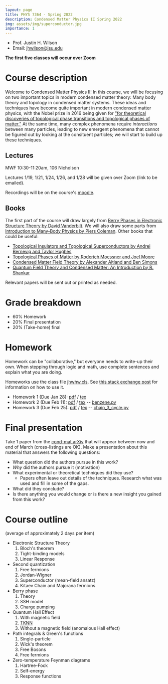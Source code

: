 ```yaml
---
layout: page
title: PHYS 7364 - Spring 2022
description: Condensed Matter Physics II Spring 2022 
img: assets/img/superconductor.jpg
importance: 1
---
```


- Prof. Justin H. Wilson
- Email: jhwilson@lsu.edu

**The first five classes will occur over Zoom**

# Course description

Welcome to Condensed Matter Physics II! In this course, we will be focusing on two important topics in modern condensed matter theory: Many body theory and topology in condensed matter systems. These ideas and techniques have become quite important in modern condensed matter physics, with the Nobel prize in 2016 being given for ["for theoretical discoveries of topological phase transitions and topological phases of matter."](https://www.nobelprize.org/prizes/physics/2016/summary/) At the same time, many complex phenomena require _interactions_ between many particles, leading to new emergent phenomena that cannot be figured out by looking at the consituent particles; we will start to build up these techniques. 

## Lectures

MWF 10:30-11:20am, 106 Nicholson

Lectures 1/19, 1/21, 1/24, 1/26, and 1/28 will be given over Zoom (link to be emailed).

Recordings will be on the course's [moodle](https://moodle.lsu.edu/login/index.php).

## Books

The first part of the course will draw largely from [Berry Phases in Electronic Structure Theory by David Vanderbilt](https://www.cambridge.org/core/books/berry-phases-in-electronic-structure-theory/DDD71CA4FE9AF5F3A2FB300E602F394A#). We will also draw some parts from [Introduction to Many-Body Physics by Piers Coleman](https://www.amazon.com/Introduction-Many-Body-Physics-Piers-Coleman/dp/0521864887). Other books that could be useful:

- [Topological Insulators and Topological Superconductors by Andrei Bernevig and Taylor Hughes](https://www.amazon.com/Topological-Insulators-Superconductors-Andrei-Bernevig/dp/069115175X)
- [Topological Phases of Matter by Roderich Moessner and Joel Moore](https://www.amazon.com/Topological-Phases-Matter-Roderich-Moessner/dp/1107105536)
- [Condensed Matter Field Theory by Alexander Altland and Ben Simons](https://www.amazon.com/Condensed-Matter-Theory-Alexander-Altland/dp/0521769752)
- [Quantum Field Theory and Condensed Matter: An Introduction by R. Shankar](https://www.amazon.com/Quantum-Field-Theory-Condensed-Matter/dp/0521592100)

Relevant papers will be sent out or printed as needed.

# Grade breakdown

- 60% Homework
- 20% Final presentation
- 20% (Take-home) final

# Homework 

Homework can be "collaborative," but everyone needs to write-up their own. When stepping through logic and math, use complete sentences and explain what you are doing. 

Homeworks use the class file [jhwhw.cls](/assets/tex/jhwhw.cls). See [this stack exchange post](https://tex.stackexchange.com/questions/31183/class-file-for-homework-assignments/31230#31230) for information on how to use it.

- Homework 1 (Due Jan 28): [pdf](/assets/pdf/phys7364_hw1.pdf) / [tex](/assets/tex/phys7364_hw1.tex)
- Homework 2 (Due Feb 11): [pdf](/assets/pdf/phys7364_hw2.pdf) / [tex](/assets/tex/phys7364_hw2.tex) -- [benzene.py](/assets/code/benzene.py)
- Homework 3 (Due Feb 25): [pdf](/assets/pdf/phys7364_hw3.pdf) / [tex](/assets/tex/phys7364_hw3.tex) -- [chain_3_cycle.py](/assets/code/chain_3_cycle.py)

# Final presentation

Take 1 paper from the [cond-mat arXiv](https://arxiv.org/archive/cond-mat) that will appear between now and end of March (cross-listings are OK).  Make a presentation about this material that answers the following questions:
- What question did the authors pursue in this work?
- _Why_ did the authors pursue it (motivation)
- What experimental or theoretical techniques did they use?
  - Papers often leave out details of the techniques. Research what was used and fill in some of the gaps. 
- What did they conclude?
- Is there anything you would change or is there a new insight you gained from this work?

# Course outline
(average of approximately 2 days per item)

* Electronic Structure Theory
    1. Bloch's theorem
    2. Tight-binding models
    3. Linear Response
* Second quantization
    1. Free fermions
    2. Jordan-Wigner
    3. Superconductor (mean-field ansatz)
    4. Kitaev Chain and Majorana fermions
* Berry phase
    1. Theory
    2. SSH model
    3. Charge pumping
* Quantum Hall Effect
    1. With magnetic field
    2. [TKNN](https://journals.aps.org/prl/abstract/10.1103/PhysRevLett.49.405)
    3. Without a magnetic field (anomalous Hall effect)
* Path integrals & Green's functions
    1. Single-particle 
    2. Wick's theorem
    3. Free Bosons
    4. Free fermions
* Zero-temperature Feynman diagrams
    1. Hartree-Fock 
    2. Self-energy
    3. Response functions